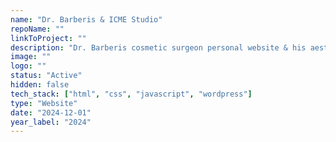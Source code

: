 ```yaml
---
name: "Dr. Barberis & ICME Studio"
repoName: ""
linkToProject: ""
description: "Dr. Barberis cosmetic surgeon personal website & his aesthetic medicine studio in Milan and Turin."
image: ""
logo: ""
status: "Active"
hidden: false
tech_stack: ["html", "css", "javascript", "wordpress"]
type: "Website"
date: "2024-12-01"
year_label: "2024"
---
```

